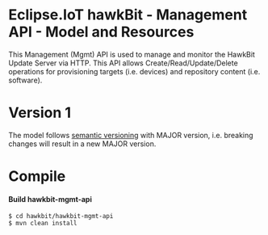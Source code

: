 # Eclipse.IoT hawkBit - Management API - Model and Resources

This Management (Mgmt) API is used to manage and monitor the HawkBit Update Server via HTTP. This API allows
Create/Read/Update/Delete operations for provisioning targets (i.e. devices) and repository content (i.e. software).

# Version 1

The model follows [semantic versioning](http://semver.org) with MAJOR version, i.e. breaking changes will result in a
new MAJOR version.

# Compile

#### Build hawkbit-mgmt-api

```
$ cd hawkbit/hawkbit-mgmt-api
$ mvn clean install
```


